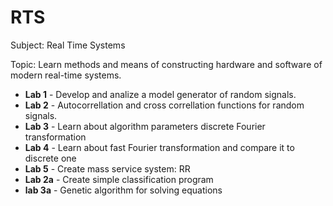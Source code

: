 # RTS

Subject: Real Time Systems

Topic: Learn methods and means of constructing hardware and software of modern real-time systems.

* **Lab 1** - Develop and analize a model generator of random signals.
* **Lab 2** - Autocorrellation and cross correllation functions for random signals.
* **Lab 3** - Learn about algorithm parameters discrete Fourier transformation 
* **Lab 4** - Learn about fast Fourier transformation and compare it to discrete one
* **Lab 5** - Create mass service system: RR
* **Lab 2a** - Create simple classification program
* **lab 3a** - Genetic algorithm for solving equations
